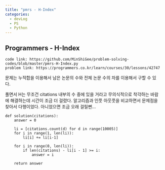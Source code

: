 ```yaml
---
title: "pmrs - H-Index"
categories:
  - devLog
  - PS
  - Python
---
```

## Programmers - H-Index

```
code link: https://github.com/MinShiGee/problem-solving-codes/blob/master/pmrs-H-Index.py
problem link: https://programmers.co.kr/learn/courses/30/lessons/42747
```

 문제는 누적합을 이용해서 남은 논문의 수와 전체 논문 수의 차를 이용해서 구할 수 있다.

 풀면서 H는 무조건 citations 내부의 수 중에 있을 거라고 무의식적으로 착각하는 바람에 해결하는데 시간이 조금 더 걸렸다. 알고리즘과 인풋 아웃풋을 비교하면서 문제점을 찾아서 다행이었다. 아니었으면 조금 오래 걸릴뻔...

```
def solution(citations):
    answer = 0
    
    li = [citations.count(d) for d in range(10005)]
    for i in range(1, len(li)):
        li[i] += li[i-1]

    for i in range(0, len(li)):
        if len(citations) - li[i - 1] >= i:
            answer = i 

    return answer
```